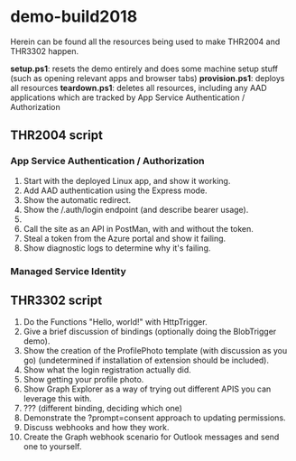 # demo-build2018

Herein can be found all the resources being used to make THR2004 and THR3302 happen.

**setup.ps1**: resets the demo entirely and does some machine setup stuff (such as opening relevant apps and browser tabs)
**provision.ps1**: deploys all resources
**teardown.ps1**: deletes all resources, including any AAD applications which are tracked by App Service Authentication / Authorization

## THR2004 script

### App Service Authentication / Authorization
1. Start with the deployed Linux app, and show it working.
2. Add AAD authentication using the Express mode.
3. Show the automatic redirect.
4. Show the /.auth/login endpoint (and describe bearer usage).
5. 
6. Call the site as an API in PostMan, with and without the token.
7. Steal a token from the Azure portal and show it failing.
8. Show diagnostic logs to determine why it's failing.

### Managed Service Identity


## THR3302 script
1. Do the Functions "Hello, world!" with HttpTrigger.
2. Give a brief discussion of bindings (optionally doing the BlobTrigger demo).
3. Show the creation of the ProfilePhoto template (with discussion as you go) (undetermined if installation of extension should be included).
4. Show what the login registration actually did.
5. Show getting your profile photo.
6. Show Graph Explorer as a way of trying out different APIS you can leverage this with.
7. ??? (different binding, deciding which one)
8. Demonstrate the ?prompt=consent approach to updating permissions.
9. Discuss webhooks and how they work.
10. Create the Graph webhook scenario for Outlook messages and send one to yourself.